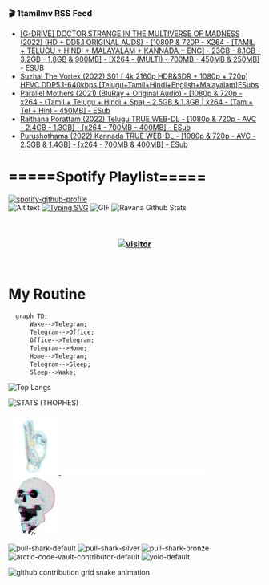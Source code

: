### 🎬 1tamilmv RSS Feed

<!-- BLOG-POST-LIST:START -->
- [[G-DRIVE] DOCTOR STRANGE IN THE MULTIVERSE OF MADNESS &lpar;2022&rpar; &lpar;HD + DD5.1 ORIGINAL AUDS&rpar; - [1080P &amp; 720P - X264 - [TAMIL + TELUGU + HINDI + MALAYALAM + KANNADA + ENG] - 23GB - 8.1GB - 3.2GB - 1.8GB &amp; 900MB] - [X264 - &lpar;MULTI&rpar; - 700MB - 450MB &amp; 250MB] - ESUB](https://www.1tamilmv.cloud/index.php?/forums/topic/164341-g-drive-doctor-strange-in-the-multiverse-of-madness-2022-hd-dd51-original-auds-1080p-720p-x264-tamil-telugu-hindi-malayalam-kannada-eng-23gb-81gb-32gb-18gb-900mb-x264-multi-700mb-450mb-250mb-esub/&do=findComment&comment=328794)
- [Suzhal The Vortex &lpar;2022&rpar; S01 [ 4k 2160p HDR&amp;SDR + 1080p + 720p] HEVC DDP5.1-640kbps [Telugu+Tamil+Hindi+English+Malayalam]ESubs](https://www.1tamilmv.cloud/index.php?/forums/topic/164040-suzhal-the-vortex-2022-s01-4k-2160p-hdrsdr-1080p-720p-hevc-ddp51-640kbps-telugutamilhindienglishmalayalamesubs/&do=findComment&comment=328793)
- [Parallel Mothers &lpar;2021&rpar; &lpar;BluRay + Original Audio&rpar; - [1080p &amp; 720p - x264 - &lpar;Tamil + Telugu + Hindi + Spa&rpar; - 2.5GB &amp; 1.3GB | x264 - &lpar;Tam + Tel + Hin&rpar; - 450MB] - ESub](https://www.1tamilmv.cloud/index.php?/forums/topic/164057-parallel-mothers-2021-bluray-original-audio-1080p-720p-x264-tamil-telugu-hindi-spa-25gb-13gb-x264-tam-tel-hin-450mb-esub/&do=findComment&comment=328792)
- [Raithana Porattam &lpar;2022&rpar; Telugu TRUE WEB-DL - [1080p &amp; 720p - AVC - 2.4GB - 1.3GB] - [x264 - 700MB - 400MB] - ESub](https://www.1tamilmv.cloud/index.php?/forums/topic/164215-raithana-porattam-2022-telugu-true-web-dl-1080p-720p-avc-24gb-13gb-x264-700mb-400mb-esub/&do=findComment&comment=328791)
- [Purushothama &lpar;2022&rpar; Kannada TRUE WEB-DL - [1080p &amp; 720p - AVC - 2.5GB &amp; 1.4GB] - [x264 - 700MB &amp; 400MB] - ESub](https://www.1tamilmv.cloud/index.php?/forums/topic/164330-purushothama-2022-kannada-true-web-dl-1080p-720p-avc-25gb-14gb-x264-700mb-400mb-esub/&do=findComment&comment=328790)
<!-- BLOG-POST-LIST:END -->

# =====Spotify Playlist=====
[![spotify-github-profile](https://spotify-github-profile.vercel.app/api/view?uid=31rfzgmuvvewegdlxvlev4ynz4vu&cover_image=true&theme=default&bar_color=53b14f&bar_color_cover=true)](https://ravana69.github.io/rss)
</br>
![Alt text](https://spotify-recently-played-readme.vercel.app/api?user=31rfzgmuvvewegdlxvlev4ynz4vu)
[![Typing SVG](https://readme-typing-svg.herokuapp.com?color=%2336BCF7&center=true&vCenter=true&multiline=true&height=81&lines=I+AM+RAVANA;CONTACT+ME+ON+TELEGRAM%3A+%40R4V4N4)](https://git.io/typing-svg)
<img align="centre" height="400px" width="490px" alt="GIF" src="https://github.com/ravana69/ravana69/blob/master/rvm.gif" />
![Ravana Github Stats](https://github-readme-stats.vercel.app/api?username=ravana69&&show_icons=true&theme=radical)

<br />
<h3 align="center"> <a href="https://t.me/r4v4n4"><img src="https://profile-counter.glitch.me/ravana69/count.svg" alt="visitor" width="600"></a> </h3>
</br>

<H1>My Routine</H1>

```mermaid
  graph TD;
      Wake-->Telegram;
      Telegram-->Office;
      Office-->Telegram;
      Telegram-->Home;
      Home-->Telegram;
      Telegram-->Sleep;
      Sleep-->Wake;
```
![Top Langs](https://github-readme-stats.vercel.app/api/top-langs/?username=ravana69&&show_icons=true&theme=radical)

![STATS (THOPHES)](https://github-profile-trophy.vercel.app/?username=ravana69&theme=gruvbox&margin-w=10&margin-h=15&column=8)
<br />
<p align="left">
    <a href="#">
        <img width="20%" src="./assets/images/hand.gif" alt="" />
    </a>
    <a href="#">
        <img width="59%" src="./assets/images/spacer.png" alt="" >
    </a>
    <a href="#">
        <img width="20%" src="./assets/images/skull.gif" alt="" />
    </a>
</p>

<img width="148" alt="pull-shark-default" src="https://user-images.githubusercontent.com/47528708/175266634-4235fb81-4cf9-4128-9c7a-b7c044cde5b5.png"> <img width="148" alt="pull-shark-silver" src="https://user-images.githubusercontent.com/47528708/175266702-c880884d-eb71-46fb-b857-3135442e06c6.png"> <img width="148" alt="pull-shark-bronze" src="https://user-images.githubusercontent.com/47528708/175266723-735f9146-b8aa-44f8-aa99-c06aad45e8fa.png"> <img width="148" alt="arctic-code-vault-contributor-default" src="https://user-images.githubusercontent.com/47528708/175267501-e1fbbb8f-c2b2-4882-b865-2ac4debef26c.png"> <img width="148" alt="yolo-default" src="https://user-images.githubusercontent.com/47528708/175267654-281a1880-1129-4b7b-bf2f-de5dd2bc5afa.png">

![github contribution grid snake animation](https://raw.githubusercontent.com/ravana69/ravana69/output/github-contribution-grid-snake-dark.svg#gh-dark-mode-only)
